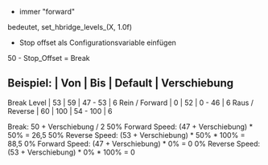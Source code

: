 - immer "forward"


bedeutet, set_hbridge_levels_(X, 1.0f)


- Stop offset als Configurationsvariable einfügen

50 - Stop_Offset = Break


Beispiel:
               | Von | Bis | Default  | Verschiebung
------------------------------------------------
Break Level    |  53 |  59 | 47 -  53 | 6
Rein / Forward |   0 |  52 |  0 -  46 | 6
Raus / Reverse |  60 | 100 | 54 - 100 | 6


Break: 50 + Verschiebung / 2
50% Forward Speed: (47 + Verschiebung) * 50% = 26,5
50% Reverse Speed: (53 + Verschiebung) * 50% * 100% = 88,5
0% Forward Speed: (47 + Verschiebung) * 0% = 0
0% Reverse Speed: (53 + Verschiebung) * 0% * 100% = 0